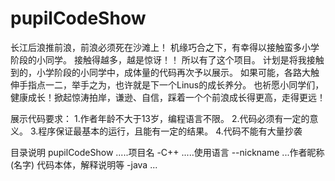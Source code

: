 # pupilCodeShow
长江后浪推前浪，前浪必须死在沙滩上！
机缘巧合之下，有幸得以接触蛮多小学阶段的小同学。
接触得越多，越是惊讶！！
所以有了这个项目。
计划是将我接触到的，小学阶段的小同学中，成体量的代码再次予以展示。
如果可能，各路大触伸手指点一二，举手之为，也许就是下一个Linus的成长养分。
也祈愿小同学们，健康成长！掀起惊涛拍岸，谦逊、自信，踩着一个个前浪成长得更高，走得更远！



展示代码要求：
1.作者年龄不大于13岁，编程语言不限。
2.代码必须有一定的意义。
3.程序保证最基本的运行，且能有一定的结果。
4.代码不能有大量抄袭


目录说明
pupilCodeShow .....项目名
	-C++	  .....使用语言
		--nickname ...作者昵称(名字)
			代码本体，解释说明等
	-java
	...
	
